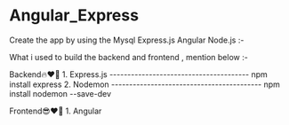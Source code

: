 # Angular_Express
Create the app by using the Mysql Express.js Angular Node.js :-

What i used to build the backend and frontend , mention below :-

Backend🔥❤️‍🔥
    1. Express.js --------------------------------------- npm install express
    2. Nodemon ------------------------------------------ npm install nodemon --save-dev
    
Frontend😎❤️‍🔥
    1. Angular
    
